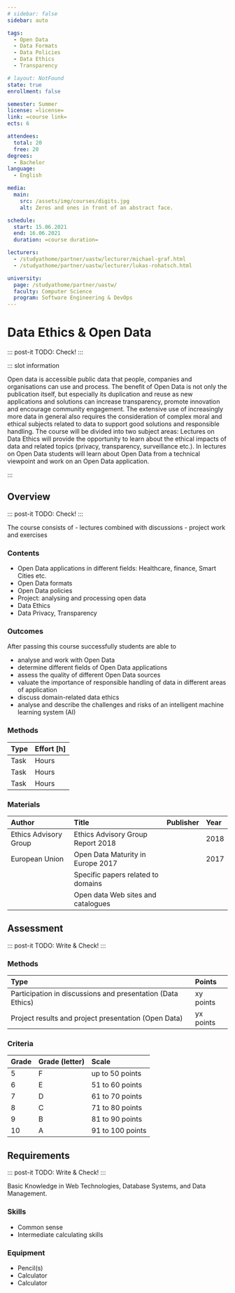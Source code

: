 ```yaml
---
# sidebar: false
sidebar: auto

tags:
  - Open Data
  - Data Formats
  - Data Policies
  - Data Ethics
  - Transparency

# layout: NotFound
state: true
enrollment: false

semester: Summer
license: =license=
link: =course link=
ects: 6

attendees:
  total: 20
  free: 20
degrees:
  - Bachelor
language:
  - English

media:
  main:
    src: /assets/img/courses/digits.jpg
    alt: Zeros and ones in front of an abstract face.

schedule:
  start: 15.06.2021
  end: 16.06.2021
  duration: =course duration=

lecturers:
  - /studyathome/partner/uastw/lecturer/michael-graf.html
  - /studyathome/partner/uastw/lecturer/lukas-rohatsch.html

university:
  page: /studyathome/partner/uastw/
  faculty: Computer Science
  program: Software Engineering & DevOps
---
```


# Data Ethics & Open Data

::: post-it
TODO: Check!
:::

::: slot information

Open data is accessible public data that people, companies and organisations can use and process.
The benefit of Open Data is not only the publication itself, but especially its duplication and reuse as new applications and solutions can increase transparency, promote innovation and encourage community engagement.
The extensive use of increasingly more data in general also requires the consideration of complex moral and ethical subjects related to data to support good solutions and responsible handling.
The course will be divided into two subject areas: Lectures on Data Ethics will provide the opportunity to learn about the ethical impacts of data and related topics (privacy, transparency, surveillance etc.).
In lectures on Open Data students will learn about Open Data from a technical viewpoint and work on an Open Data application.

:::

## Overview

::: post-it
TODO: Check!
:::

The course consists of - lectures combined with discussions - project work and exercises

### Contents

* Open Data applications in different fields: Healthcare, finance, Smart Cities etc.
* Open Data formats
* Open Data policies
* Project: analysing and processing open data
* Data Ethics
* Data Privacy, Transparency

### Outcomes

After passing this course successfully students are able to

* analyse and work with Open Data
* determine different fields of Open Data applications
* assess the quality of different Open Data sources
* valuate the importance of responsible handling of data in different areas of application
* discuss domain-related data ethics
* analyse and describe the challenges and risks of an intelligent machine learning system (AI)

### Methods

| Type | Effort \[h\] |
| :--- | :----------- |
| Task | Hours        |
| Task | Hours        |
| Task | Hours        |

### Materials

| Author                | Title                              | Publisher | Year |
| :-------------------- | :--------------------------------- | :-------- | :--- |
| Ethics Advisory Group | Ethics Advisory Group Report 2018  |           | 2018 |
| European Union        | Open Data Maturity in Europe 2017  |           | 2017 |
|                       | Specific papers related to domains |           |      |
|                       | Open data Web sites and catalogues |           |      |

## Assessment

::: post-it
TODO: Write & Check!
:::

### Methods

| Type                                                        | Points    |
| :---------------------------------------------------------- | :-------- |
| Participation in discussions and presentation (Data Ethics) | xy points |
| Project results and project presentation (Open Data)        | yx points |

### Criteria

| Grade | Grade (letter) | Scale            |
| :---- | :------------- | :--------------- |
| 5     | F              | up to 50 points  |
| 6     | E              | 51 to 60 points  |
| 7     | D              | 61 to 70 points  |
| 8     | C              | 71 to 80 points  |
| 9     | B              | 81 to 90 points  |
| 10    | A              | 91 to 100 points |

## Requirements

::: post-it
TODO: Write & Check!
:::

Basic Knowledge in Web Technologies, Database Systems, and Data Management.

### Skills

- Common sense
- Intermediate calculating skills

### Equipment

- Pencil(s)
- Calculator
- Calculator
